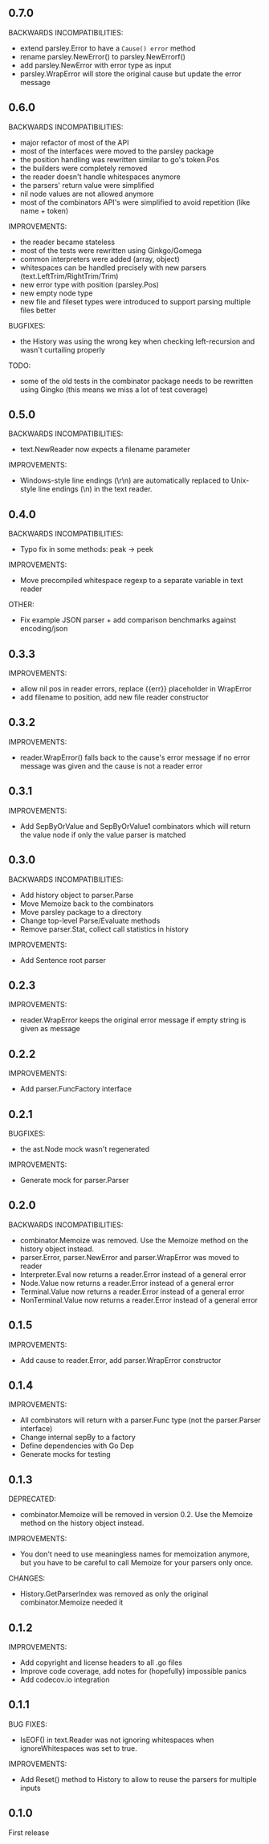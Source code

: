 ## 0.7.0

BACKWARDS INCOMPATIBILITIES:
* extend parsley.Error to have a `Cause() error` method
* rename parsley.NewError() to parsley.NewErrorf()
* add parsley.NewError with error type as input
* parsley.WrapError will store the original cause but update the error message

## 0.6.0

BACKWARDS INCOMPATIBILITIES:
* major refactor of most of the API
* most of the interfaces were moved to the parsley package
* the position handling was rewritten similar to go's token.Pos
* the builders were completely removed
* the reader doesn't handle whitespaces anymore
* the parsers' return value were simplified
* nil node values are not allowed anymore
* most of the combinators API's were simplified to avoid repetition (like name + token)

IMPROVEMENTS:
* the reader became stateless
* most of the tests were rewritten using Ginkgo/Gomega
* common interpreters were added (array, object)
* whitespaces can be handled precisely with new parsers (text.LeftTrim/RightTrim/Trim)
* new error type with position (parsley.Pos)
* new empty node type
* new file and fileset types were introduced to support parsing multiple files better

BUGFIXES:
* the History was using the wrong key when checking left-recursion and wasn't curtailing properly

TODO:
* some of the old tests in the combinator package needs to be rewritten using Gingko (this means we miss a lot of test coverage)

## 0.5.0

BACKWARDS INCOMPATIBILITIES:
* text.NewReader now expects a filename parameter

IMPROVEMENTS:
* Windows-style line endings (\r\n) are automatically replaced to Unix-style line endings (\n) in the text reader.

## 0.4.0

BACKWARDS INCOMPATIBILITIES:
* Typo fix in some methods: peak -> peek

IMPROVEMENTS:
* Move precompiled whitespace regexp to a separate variable in text reader

OTHER:
* Fix example JSON parser + add comparison benchmarks against encoding/json

## 0.3.3

IMPROVEMENTS:

* allow nil pos in reader errors, replace {{err}} placeholder in WrapError
* add filename to position, add new file reader constructor

## 0.3.2

IMPROVEMENTS:

* reader.WrapError() falls back to the cause's error message if no error message was given and the cause is not a reader error

## 0.3.1

IMPROVEMENTS:
* Add SepByOrValue and SepByOrValue1 combinators which will return the value node if only the value parser is matched

## 0.3.0

BACKWARDS INCOMPATIBILITIES:
* Add history object to parser.Parse
* Move Memoize back to the combinators
* Move parsley package to a directory
* Change top-level Parse/Evaluate methods
* Remove parser.Stat, collect call statistics in history

IMPROVEMENTS:
* Add Sentence root parser

## 0.2.3

IMPROVEMENTS:
* reader.WrapError keeps the original error message if empty string is given as message

## 0.2.2

IMPROVEMENTS:
* Add parser.FuncFactory interface

## 0.2.1

BUGFIXES:
* the ast.Node mock wasn't regenerated

IMPROVEMENTS:
* Generate mock for parser.Parser

## 0.2.0

BACKWARDS INCOMPATIBILITIES:
* combinator.Memoize was removed. Use the Memoize method on the history object instead.
* parser.Error, parser.NewError and parser.WrapError was moved to reader
* Interpreter.Eval now returns a reader.Error instead of a general error
* Node.Value now returns a reader.Error instead of a general error
* Terminal.Value now returns a reader.Error instead of a general error
* NonTerminal.Value now returns a reader.Error instead of a general error

## 0.1.5

IMPROVEMENTS:

* Add cause to reader.Error, add parser.WrapError constructor

## 0.1.4

IMPROVEMENTS:

* All combinators will return with a parser.Func type (not the parser.Parser interface)
* Change internal sepBy to a factory
* Define dependencies with Go Dep
* Generate mocks for testing

## 0.1.3

DEPRECATED:

* combinator.Memoize will be removed in version 0.2. Use the Memoize method on the history object instead.

IMPROVEMENTS:

* You don't need to use meaningless names for memoization anymore, but you have to be careful to call Memoize
  for your parsers only once.

CHANGES:

* History.GetParserIndex was removed as only the original combinator.Memoize needed it

## 0.1.2

IMPROVEMENTS:

* Add copyright and license headers to all .go files
* Improve code coverage, add notes for (hopefully) impossible panics
* Add codecov.io integration

## 0.1.1

BUG FIXES:

* IsEOF() in text.Reader was not ignoring whitespaces when ignoreWhitespaces was set to true.

IMPROVEMENTS:

* Add Reset() method to History to allow to reuse the parsers for multiple inputs

## 0.1.0

First release
